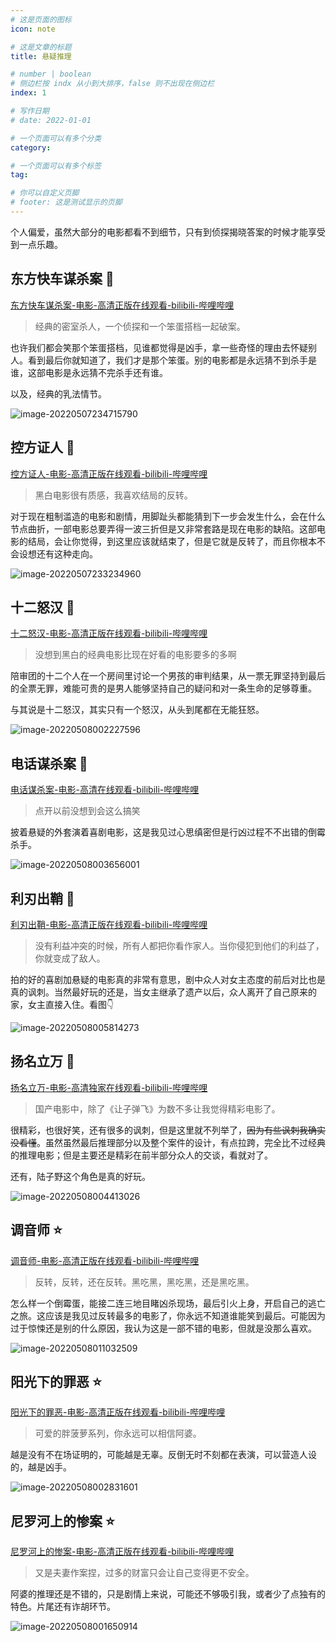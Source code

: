 ```yaml
---
# 这是页面的图标
icon: note

# 这是文章的标题
title: 悬疑推理

# number | boolean
# 侧边栏按 indx 从小到大排序，false 则不出现在侧边栏
index: 1

# 写作日期
# date: 2022-01-01

# 一个页面可以有多个分类
category: 

# 一个页面可以有多个标签
tag: 

# 你可以自定义页脚
# footer: 这是测试显示的页脚
---
```






个人偏爱，虽然大部分的电影都看不到细节，只有到侦探揭晓答案的时候才能享受到一点乐趣。







## 东方快车谋杀案 :star2:

[东方快车谋杀案-电影-高清正版在线观看-bilibili-哔哩哔哩](https://www.bilibili.com/bangumi/play/ss37605)



> 经典的密室杀人，一个侦探和一个笨蛋搭档一起破案。

也许我们都会笑那个笨蛋搭档，见谁都觉得是凶手，拿一些奇怪的理由去怀疑别人。看到最后你就知道了，我们才是那个笨蛋。别的电影都是永远猜不到杀手是谁，这部电影是永远猜不完杀手还有谁。

以及，经典的乳法情节。

![image-20220507234715790](./img/image-20220507234715790.png)



## 控方证人 :star2:

[控方证人-电影-高清正版在线观看-bilibili-哔哩哔哩](https://www.bilibili.com/bangumi/play/ss34318)



> 黑白电影很有质感，我喜欢结局的反转。

对于现在粗制滥造的电影和剧情，用脚趾头都能猜到下一步会发生什么，会在什么节点曲折，一部电影总要弄得一波三折但是又非常套路是现在电影的缺陷。这部电影的结局，会让你觉得，到这里应该就结束了，但是它就是反转了，而且你根本不会设想还有这种走向。

![image-20220507233234960](./img/image-20220507233234960.png)





## 十二怒汉 :star2:

[十二怒汉-电影-高清正版在线观看-bilibili-哔哩哔哩](https://www.bilibili.com/bangumi/play/ss34055/)

> 没想到黑白的经典电影比现在好看的电影要多的多啊

陪审团的十二个人在一个房间里讨论一个男孩的审判结果，从一票无罪坚持到最后的全票无罪，难能可贵的是男人能够坚持自己的疑问和对一条生命的足够尊重。

与其说是十二怒汉，其实只有一个怒汉，从头到尾都在无能狂怒。

![image-20220508002227596](./img/image-20220508002227596.png)





## 电话谋杀案 :star2:

[电话谋杀案-电影-高清在线观看-bilibili-哔哩哔哩](https://www.bilibili.com/bangumi/play/ss29002/)

> 点开以前没想到会这么搞笑

披着悬疑的外套演着喜剧电影，这是我见过心思缜密但是行凶过程不不出错的倒霉杀手。

![image-20220508003656001](./img/image-20220508003656001.png)



##  利刃出鞘 :star2:

[利刃出鞘-电影-高清正版在线观看-bilibili-哔哩哔哩](https://www.bilibili.com/bangumi/play/ss32628/)

> 没有利益冲突的时候，所有人都把你看作家人。当你侵犯到他们的利益了，你就变成了敌人。

拍的好的喜剧加悬疑的电影真的非常有意思，剧中众人对女主态度的前后对比也是真的讽刺。当然最好玩的还是，当女主继承了遗产以后，众人离开了自己原来的家，女主直接入住。看图👇

![image-20220508005814273](./img/image-20220508005814273.png)





## 扬名立万 :star2:

[扬名立万-电影-高清独家在线观看-bilibili-哔哩哔哩](https://www.bilibili.com/bangumi/play/ss39892/)

> 国产电影中，除了《让子弹飞》为数不多让我觉得精彩电影了。

很精彩，也很好笑，还有很多的讽刺，但是这里就不列举了，~~因为有些讽刺我确实没看懂~~。虽然虽然最后推理部分以及整个案件的设计，有点拉跨，完全比不过经典的推理电影；但是主要还是精彩在前半部分众人的交谈，看就对了。

还有，陆子野这个角色是真的好玩。

![image-20220508004413026](./img/image-20220508004413026.png)







## 调音师 :star:

[调音师-电影-高清正版在线观看-bilibili-哔哩哔哩](https://www.bilibili.com/bangumi/play/ss33571/)

> 反转，反转，还在反转。黑吃黑，黑吃黑，还是黑吃黑。

怎么样一个倒霉蛋，能接二连三地目睹凶杀现场，最后引火上身，开启自己的逃亡之旅。这应该是我见过反转最多的电影了，你永远不知道谁能笑到最后。可能因为过于惊悚还是别的什么原因，我认为这是一部不错的电影，但就是没那么喜欢。

![image-20220508011032509](./img/image-20220508011032509.png)



## 阳光下的罪恶 :star: 

[阳光下的罪恶-电影-高清正版在线观看-bilibili-哔哩哔哩](https://www.bilibili.com/bangumi/play/ss38915/)

> 可爱的胖菠萝系列，你永远可以相信阿婆。

越是没有不在场证明的，可能越是无辜。反倒无时不刻都在表演，可以营造人设的，越是凶手。

![image-20220508002831601](./img/image-20220508002831601.png)



## 尼罗河上的惨案 :star:

[尼罗河上的惨案-电影-高清正版在线观看-bilibili-哔哩哔哩](https://www.bilibili.com/bangumi/play/ss38028)



> 又是夫妻作案捏，过多的财富只会让自己变得更不安全。

阿婆的推理还是不错的，只是剧情上来说，可能还不够吸引我，或者少了点独有的特色。片尾还有诈胡环节。

![image-20220508001650914](./img/image-20220508001650914.png)



